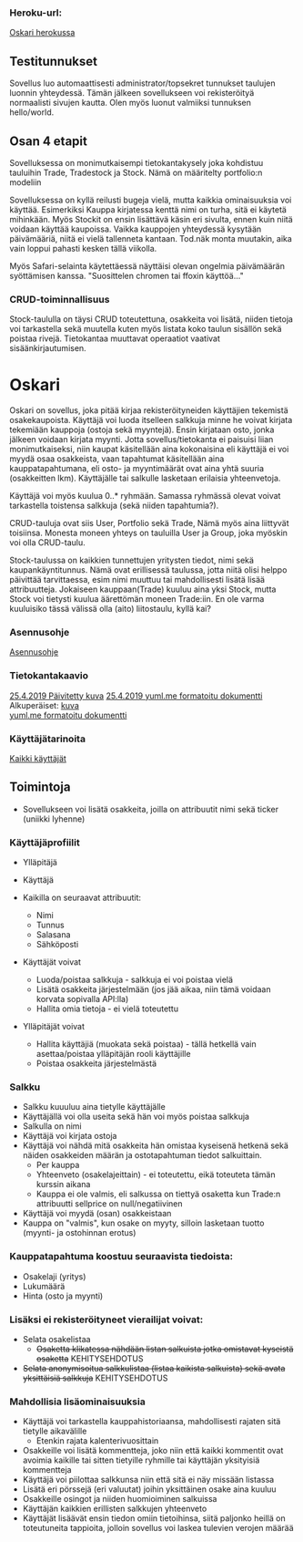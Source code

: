 ### Heroku-url:
[Oskari herokussa](https://oskari.herokuapp.com/)

## Testitunnukset
Sovellus luo automaattisesti administrator/topsekret tunnukset taulujen luonnin yhteydessä. Tämän jälkeen sovellukseen voi rekisteröityä normaalisti sivujen kautta. Olen myös luonut valmiiksi tunnuksen hello/world.

## Osan 4 etapit
Sovelluksessa on monimutkaisempi tietokantakysely joka kohdistuu tauluihin Trade, Tradestock ja Stock. Nämä on määritelty portfolio:n modeliin

Sovelluksessa on kyllä reilusti bugeja vielä, mutta kaikkia ominaisuuksia voi käyttää. Esimerkiksi Kauppa kirjatessa kenttä nimi on turha, sitä ei käytetä mihinkään. Myös Stockit on ensin lisättävä käsin eri sivulta, ennen kuin niitä voidaan käyttää kaupoissa. Vaikka kauppojen yhteydessä kysytään päivämääriä, niitä ei vielä tallenneta kantaan. Tod.näk monta muutakin, aika vain loppui pahasti kesken tällä viikolla.

Myös Safari-selainta käytettäessä näyttäisi olevan ongelmia päivämäärän syöttämisen kanssa. "Suosittelen chromen tai ffoxin käyttöä..."

### CRUD-toiminnallisuus
Stock-taululla on täysi CRUD toteutettuna, osakkeita voi lisätä, niiden tietoja voi tarkastella sekä muutella kuten myös listata koko taulun sisällön sekä poistaa rivejä. Tietokantaa muuttavat operaatiot vaativat sisäänkirjautumisen.

# Oskari

Oskari on sovellus, joka pitää kirjaa rekisteröityneiden käyttäjien tekemistä osakekaupoista. Käyttäjä voi luoda itselleen salkkuja minne he voivat kirjata tekemiään kauppoja (ostoja sekä myyntejä). Ensin kirjataan osto, jonka jälkeen voidaan kirjata myynti. Jotta sovellus/tietokanta ei paisuisi liian monimutkaiseksi, niin kaupat käsitellään aina kokonaisina eli käyttäjä ei voi myydä osaa osakkeista, vaan tapahtumat käsitellään aina kauppatapahtumana, eli osto- ja myyntimäärät ovat aina yhtä suuria (osakkeitten lkm). Käyttäjälle tai salkulle lasketaan erilaisia yhteenvetoja.

Käyttäjä voi myös kuulua 0..* ryhmään. Samassa ryhmässä olevat voivat tarkastella toistensa salkkuja (sekä niiden tapahtumia?).

CRUD-tauluja ovat siis User, Portfolio sekä Trade, Nämä myös aina liittyvät toisiinsa. Monesta moneen yhteys on tauluilla User ja Group, joka myöskin voi olla CRUD-taulu.

Stock-taulussa on kaikkien tunnettujen yritysten tiedot, nimi sekä kaupankäyntitunnus. Nämä ovat erillisessä taulussa, jotta niitä olisi helppo päivittää tarvittaessa, esim nimi muuttuu tai mahdollisesti lisätä lisää attribuutteja. Jokaiseen kauppaan(Trade) kuuluu aina yksi Stock, mutta Stock voi tietysti kuulua äärettömän moneen Trade:iin. En ole varma kuuluisiko tässä välissä olla (aito) liitostaulu, kyllä kai?

### Asennusohje
[Asennusohje](https://github.com/kordaniel/oskari/tree/master/documentation/user_guide.md)
### Tietokantakaavio
[25.4.2019 Päivitetty kuva](https://github.com/kordaniel/oskari/tree/master/documentation/db/db_schema_vko6.jpg)
[25.4.2019 yuml.me formatoitu dokumentti](https://github.com/kordaniel/oskari/tree/master/documentation/db/db_schema_yuml.txt)
Alkuperäiset:
[kuva](https://github.com/kordaniel/oskari/tree/master/documentation/db/db_schema.jpg)  
[yuml.me formatoitu dokumentti](https://github.com/kordaniel/oskari/tree/master/documentation/db/db_schema_yuml.txt)

### Käyttäjätarinoita
[Kaikki käyttäjät](https://github.com/kordaniel/oskari/tree/master/documentation/user_stories.md)

## Toimintoja
* Sovellukseen voi lisätä osakkeita, joilla on attribuutit nimi sekä ticker (uniikki lyhenne)

### Käyttäjäprofiilit
* Ylläpitäjä
* Käyttäjä

* Kaikilla on seuraavat attribuutit:
  * Nimi
  * Tunnus
  * Salasana
  * Sähköposti

* Käyttäjät voivat
  * Luoda/poistaa salkkuja - salkkuja ei voi poistaa vielä
  * Lisätä osakkeita järjestelmään (jos jää aikaa, niin tämä voidaan korvata sopivalla API:lla)
  * Hallita omia tietoja - ei vielä toteutettu

* Ylläpitäjät voivat
  * Hallita käyttäjiä (muokata sekä poistaa) - tällä hetkellä vain asettaa/poistaa ylläpitäjän rooli käyttäjille
  * Poistaa osakkeita järjestelmästä

### Salkku
* Salkku kuuuluu aina tietylle käyttäjälle
* Käyttäjällä voi olla useita sekä hän voi myös poistaa salkkuja
* Salkulla on nimi
* Käyttäjä voi kirjata ostoja
* Käyttäjä voi nähdä mitä osakkeita hän omistaa kyseisenä hetkenä sekä näiden osakkeiden määrän ja ostotapahtuman tiedot salkuittain.
  * Per kauppa
  * Yhteenveto (osakelajeittain) - ei toteutettu, eikä toteuteta tämän kurssin aikana
  * Kauppa ei ole valmis, eli salkussa on tiettyä osaketta kun Trade:n attribuutti sellprice on null/negatiivinen
* Käyttäjä voi myydä (osan) osakkeistaan
* Kauppa on "valmis", kun osake on myyty, silloin lasketaan tuotto (myynti- ja ostohinnan erotus)

### Kauppatapahtuma koostuu seuraavista tiedoista:
* Osakelaji (yritys)
* Lukumäärä
* Hinta (osto ja myynti)

### Lisäksi ei rekisteröityneet vierailijat voivat:
* Selata osakelistaa
  * ~~Osaketta klikatessa nähdään listan salkuista jotka omistavat kyseistä osaketta~~ KEHITYSEHDOTUS
* ~~Selata anonymisoitua salkkulistaa (listaa kaikista salkuista) sekä avata yksittäisiä salkkuja~~ KEHITYSEHDOTUS

### Mahdollisia lisäominaisuuksia
* Käyttäjä voi tarkastella kauppahistoriaansa, mahdollisesti rajaten sitä tietylle aikavälille
  * Etenkin rajata kalenterivuosittain
* Osakkeille voi lisätä kommentteja, joko niin että kaikki kommentit ovat avoimia kaikille tai sitten tietyille ryhmille tai käyttäjän yksityisiä kommentteja
* Käyttäjä voi piilottaa salkkunsa niin että sitä ei näy missään listassa
* Lisätä eri pörssejä (eri valuutat) joihin yksittäinen osake aina kuuluu
* Osakkeille osingot ja niiden huomioiminen salkuissa
* Käyttäjän kaikkien erillisten salkkujen yhteenveto
* Käyttäjät lisäävät ensin tiedon omiin tietoihinsa, siitä paljonko heillä on toteutuneita tappioita, jolloin sovellus voi laskea tulevien verojen määrää
